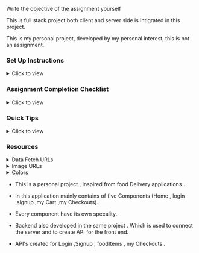 Write the objective of the assignment yourself

This is full stack project both client and server side is intigrated in this project.

This is my personal project, developed by my personal interest, this is not an assignment.

### Set Up Instructions

<details>
<summary>Click to view</summary>

- Download dependencies by running `npm install`
- Start up the app using `npm start`

</details>

### Assignment Completion Checklist

<details>
<summary>Click to view</summary>

- **Along with the below points, add your checklist specific to the assignment**

- Read the instructions given in the assignment carefully and list down the **Assignment Completion Checklist** for the assignment and start working on it
- The completion Checklist includes the below-mentioned points
  - I have completed all the functionalities .
  - I have used only the resources (React.js, Bootstrap, APIs, third-party packages,Node.js,express ...) mentioned in the assignment
  - I have modified the README.md file based on my project instructions
  -
- </details>

### Quick Tips

<details>
<summary>Click to view</summary>
<br>

- Add third-party packages list yourself
<summary>Server Side</summary>
-"express"
- "express-validator"
- "mongodb"
- "mongoose"
- "nodemon"

<summary>Client Side</summary>
-"react"
- "react-router-dom"
- "react-responsive-carousel"
- "react-loader-spinner"

</details>

### Resources

<details>
<summary>Data Fetch URLs</summary>
<br/>

- Add the URLs list to fetch the data yourself

</details>

<details>
<summary>Image URLs</summary>
<br/>

-"https://i.pinimg.com/564x/c6/23/24/c62324e77b38a2f323674c10b08aa65b.jpg".

-"https://assets.ccbp.in/frontend/react-js/nxt-watch-linked-in-logo-img.png".

-"https://assets.ccbp.in/frontend/react-js/nxt-watch-twitter-logo-img.png".

-"https://assets.ccbp.in/frontend/react-js/nxt-watch-facebook-logo-img.png".

-"https://i.pinimg.com/564x/92/8b/b3/928bb331a32654ba76a4fc84386f3851.jpg".

</details>

<details>
<summary>Colors</summary>
<br/>

- "#f0f1f2"
- "#0d6efd"
- "red"
- "#696969"

</details>

- This is a personal project , Inspired from food Delivery applications .

- In this application mainly contains of five Components (Home , login ,signup ,my Cart ,my Checkouts).
- Every component have its own specality.

- Backend also developed in the same project . Which is used to connect the server and to create API for the front end.

- API's created for Login ,Signup , foodItems , my Checkouts .
